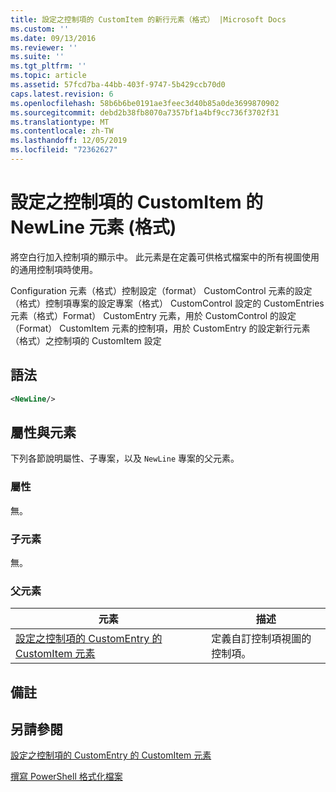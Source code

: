 ```yaml
---
title: 設定之控制項的 CustomItem 的新行元素（格式） |Microsoft Docs
ms.custom: ''
ms.date: 09/13/2016
ms.reviewer: ''
ms.suite: ''
ms.tgt_pltfrm: ''
ms.topic: article
ms.assetid: 57fcd7ba-44bb-403f-9747-5b429ccb70d0
caps.latest.revision: 6
ms.openlocfilehash: 58b6b6be0191ae3feec3d40b85a0de3699870902
ms.sourcegitcommit: debd2b38fb8070a7357bf1a4bf9cc736f3702f31
ms.translationtype: MT
ms.contentlocale: zh-TW
ms.lasthandoff: 12/05/2019
ms.locfileid: "72362627"
---
```

# <a name="newline-element-for-customitem-for-controls-for-configuration-format"></a>設定之控制項的 CustomItem 的 NewLine 元素 (格式)

將空白行加入控制項的顯示中。 此元素是在定義可供格式檔案中的所有視圖使用的通用控制項時使用。

Configuration 元素（格式）控制設定（format） CustomControl 元素的設定（格式）控制項專案的設定專案（格式） CustomControl 設定的 CustomEntries 元素（格式）Format） CustomEntry 元素，用於 CustomControl 的設定（Format） CustomItem 元素的控制項，用於 CustomEntry 的設定新行元素（格式）之控制項的 CustomItem 設定

## <a name="syntax"></a>語法

```xml
<NewLine/>
```

## <a name="attributes-and-elements"></a>屬性與元素

下列各節說明屬性、子專案，以及 `NewLine` 專案的父元素。

### <a name="attributes"></a>屬性

無。

### <a name="child-elements"></a>子元素

無。

### <a name="parent-elements"></a>父元素

|元素|描述|
|-------------|-----------------|
|[設定之控制項的 CustomEntry 的 CustomItem 元素](./customitem-element-for-customentry-for-controls-for-configuration-format.md)|定義自訂控制項視圖的控制項。|

## <a name="remarks"></a>備註

## <a name="see-also"></a>另請參閱

[設定之控制項的 CustomEntry 的 CustomItem 元素](./customitem-element-for-customentry-for-controls-for-configuration-format.md)

[撰寫 PowerShell 格式化檔案](./writing-a-powershell-formatting-file.md)
